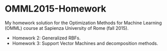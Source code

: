# OMML2015-Homework
My homework solution for the Optimization Methods for Machine Learning (OMML) course at Sapienza University of Rome (fall 2015).
* Homework 2: Generalized RBFs.
* Homework 3: Support Vector Machines and decomposition methods.
